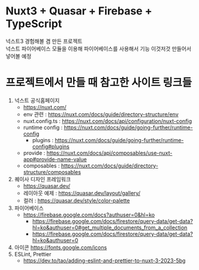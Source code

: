 # Nuxt3 + Quasar + Firebase + TypeScript

넉스트3 경험해볼 겸 만든 프로젝트  
넉스트 파이어베이스 모듈을 이용해 파이어베이스를 사용해서 기능 이것저것 만들어서 넣어볼 예정

# 프로젝트에서 만들 때 참고한 사이트 링크들

1. 넉스트 공식홈페이지
   - https://nuxt.com/
   - env 관련 : https://nuxt.com/docs/guide/directory-structure/env
   - nuxt.config.ts : https://nuxt.com/docs/api/configuration/nuxt-config
   - runtime config : https://nuxt.com/docs/guide/going-further/runtime-config
     - plugins : https://nuxt.com/docs/guide/going-further/runtime-config#plugins
   - provide : https://nuxt.com/docs/api/composables/use-nuxt-app#provide-name-value
   - composables : https://nuxt.com/docs/guide/directory-structure/composables
2. 퀘이사 디자인 프레임워크
   - https://quasar.dev/
   - 레이아웃 예제 : https://quasar.dev/layout/gallery/
   - 컬러 : https://quasar.dev/style/color-palette
3. 파이어베이스
   - https://firebase.google.com/docs?authuser=0&hl=ko
     - https://firebase.google.com/docs/firestore/query-data/get-data?hl=ko&authuser=0#get_multiple_documents_from_a_collection
     - https://firebase.google.com/docs/firestore/query-data/get-data?hl=ko&authuser=0
4. 아이콘
   https://fonts.google.com/icons
5. ESLint, Prettier
   - https://dev.to/tao/adding-eslint-and-prettier-to-nuxt-3-2023-5bg
